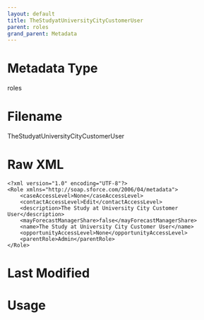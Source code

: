 ```yaml
---
layout: default
title: TheStudyatUniversityCityCustomerUser
parent: roles
grand_parent: Metadata
---
```

# Metadata Type
roles


# Filename 
TheStudyatUniversityCityCustomerUser


# Raw XML
```
<?xml version="1.0" encoding="UTF-8"?>
<Role xmlns="http://soap.sforce.com/2006/04/metadata">
    <caseAccessLevel>None</caseAccessLevel>
    <contactAccessLevel>Edit</contactAccessLevel>
    <description>The Study at University City Customer User</description>
    <mayForecastManagerShare>false</mayForecastManagerShare>
    <name>The Study at University City Customer User</name>
    <opportunityAccessLevel>None</opportunityAccessLevel>
    <parentRole>Admin</parentRole>
</Role>
```


# Last Modified


# Usage
